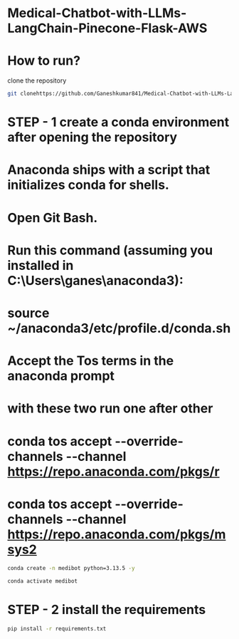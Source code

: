 # Medical-Chatbot-with-LLMs-LangChain-Pinecone-Flask-AWS
# How to run?

clone the repository

```bash
git clonehttps://github.com/Ganeshkumar841/Medical-Chatbot-with-LLMs-LangChain-Pinecone-Flask-AWS.git
```

# STEP - 1 create a conda environment after opening the repository

# Anaconda ships with a script that initializes conda for shells.

# Open Git Bash.

# Run this command (assuming you installed in C:\Users\ganes\anaconda3):

# source ~/anaconda3/etc/profile.d/conda.sh

# Accept the Tos terms in the anaconda prompt
# with these two run one after other 
# conda tos accept --override-channels --channel https://repo.anaconda.com/pkgs/r
# conda tos accept --override-channels --channel https://repo.anaconda.com/pkgs/msys2

```bash
conda create -n medibot python=3.13.5 -y
```

```bash
conda activate medibot
```
# STEP - 2 install the requirements
```bash 
pip install -r requirements.txt
```